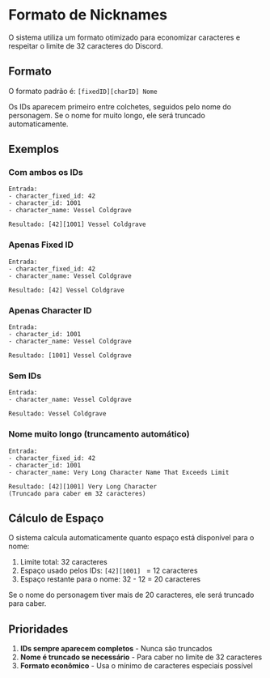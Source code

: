 # Formato de Nicknames

O sistema utiliza um formato otimizado para economizar caracteres e respeitar o limite de 32 caracteres do Discord.

## Formato

O formato padrão é: `[fixedID][charID] Nome`

Os IDs aparecem primeiro entre colchetes, seguidos pelo nome do personagem. Se o nome for muito longo, ele será truncado automaticamente.

## Exemplos

### Com ambos os IDs
```
Entrada:
- character_fixed_id: 42
- character_id: 1001
- character_name: Vessel Coldgrave

Resultado: [42][1001] Vessel Coldgrave
```

### Apenas Fixed ID
```
Entrada:
- character_fixed_id: 42
- character_name: Vessel Coldgrave

Resultado: [42] Vessel Coldgrave
```

### Apenas Character ID
```
Entrada:
- character_id: 1001
- character_name: Vessel Coldgrave

Resultado: [1001] Vessel Coldgrave
```

### Sem IDs
```
Entrada:
- character_name: Vessel Coldgrave

Resultado: Vessel Coldgrave
```

### Nome muito longo (truncamento automático)
```
Entrada:
- character_fixed_id: 42
- character_id: 1001
- character_name: Very Long Character Name That Exceeds Limit

Resultado: [42][1001] Very Long Character
(Truncado para caber em 32 caracteres)
```

## Cálculo de Espaço

O sistema calcula automaticamente quanto espaço está disponível para o nome:

1. Limite total: 32 caracteres
2. Espaço usado pelos IDs: `[42][1001] ` = 12 caracteres
3. Espaço restante para o nome: 32 - 12 = 20 caracteres

Se o nome do personagem tiver mais de 20 caracteres, ele será truncado para caber.

## Prioridades

1. **IDs sempre aparecem completos** - Nunca são truncados
2. **Nome é truncado se necessário** - Para caber no limite de 32 caracteres
3. **Formato econômico** - Usa o mínimo de caracteres especiais possível
